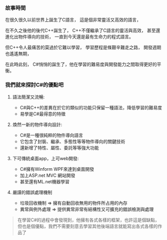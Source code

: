### 故事時間
   在很久很久以前世界上誕生了C語言，
   這是個非常靈活又高效的語言，
   
   在不久之後他的後代C++誕生了，
   C++不僅繼承了C語言的靈活與高效，
   甚至還進化出物件導向的技術，
   一直到今天還是最有生命力的程式語言。
   
   但C++令人最痛苦的莫過於它難以學習，
   學習歷程是條艱辛難走之路，
   開發週期也遙遙無期，
   
在此時此刻，
    C#悄悄的誕生了，他在學習的難易度與開發能力之間取得更好的平衡。

### 我們就來探討C#的優點吧
1. 語法簡潔又流暢:
    * C#與C++的差異在於它的類似的功能只保留一種語法，降低學習的難易度
    * 易學是C#最得意的特徵
    
2. 煥然一新的物件導向設計:
    * C#是一種很純粹的物件導向語言
    * 它包含了封裝、繼承、多態性等等物件導向的關鍵技術
    * 還新增了特性、屬性、委託等等強大功能
    
3. 下可傳統桌面app，上可web開發:
    * C#擁有Winform WPF來達到桌面開發
    * 加上ASP.net MVC 網站開發
    * 甚至還有ML.net機器學習
    
4. 嚴謹的錯誤處理機制
    * 垃圾回收機制 => 擁有自動回收無用的物件所占用的內存
    * 異常與例外處理 => 提供異常非常有結構性又可擴充的錯誤檢測與處理

> 在學習C#的過程中會發現到，他擁有各式各樣的框架，也許這是個缺點，但也是個優點，我們不需要刻意去學習其他後端語言就能寫出各式各樣的作品了